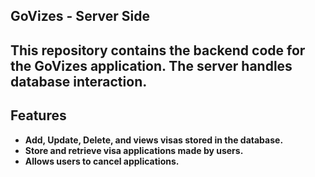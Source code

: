 **GoVizes \- Server Side**  
---

**This repository contains the backend code for the GoVizes application. The server handles database interaction.**  
---

**Features**  
---

* **Add, Update, Delete, and views visas stored in the database.**  
* **Store and retrieve visa applications made by users.**   
* **Allows users to cancel applications.**